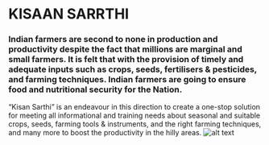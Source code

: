 
# **KISAAN SARRTHI**
### Indian farmers are second to none in production and productivity despite the fact that millions are marginal and small farmers. It is felt that with the provision of timely and adequate inputs such as crops, seeds, fertilisers & pesticides, and farming techniques. Indian farmers are going to ensure food and nutritional security for the Nation.
“Kisan Sarthi” is an endeavour in this direction to create a one-stop solution for meeting all informational and training needs about seasonal and suitable crops, seeds, farming tools & instruments, and the right farming techniques, and many more to boost the productivity in the hilly areas.
![alt text](https://www.saaspegasus.com/static/images/web/modern-javascript/django-react-header.png)
